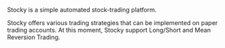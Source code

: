 Stocky is a simple automated stock-trading platform. 

Stocky offers various trading strategies that can be implemented on paper trading accounts. At this moment, Stocky support Long/Short and Mean Reversion Trading.
